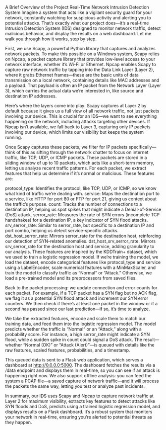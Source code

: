 A Brief Overview of the Project Real-Time Network Intrusion Detection System
Imagine a system that acts like a vigilant security guard for your network, constantly watching for suspicious activity and alerting you to potential attacks. That’s exactly what our project does—it’s a real-time Intrusion Detection System (IDS) designed to monitor network traffic, detect malicious behavior, and display the results on a web dashboard. Let me walk you through how it works, step by step.

First, we use Scapy, a powerful Python library that captures and analyzes network packets. To make this possible on a Windows system, Scapy relies on Npcap, a packet capture library that provides low-level access to your network interface, whether it’s Wi-Fi or Ethernet. Npcap enables Scapy to capture raw network traffic by tapping into the Data Link Layer (Layer 2), where it grabs Ethernet frames—these are the basic units of data transmission on a local network, containing details like MAC addresses and a payload. That payload is often an IP packet from the Network Layer (Layer 3), which carries the actual data we’re interested in, like source and destination IP addresses.

Here’s where the layers come into play: Scapy captures at Layer 2 by default because it gives us a full view of all network traffic, not just packets involving our device. This is crucial for an IDS—we want to see everything happening on the network, including attacks targeting other devices. If Npcap isn’t available, we fall back to Layer 3, capturing only IP packets involving our device, which limits our visibility but keeps the system running.

Once Scapy captures these packets, we filter for IP packets specifically—think of this as sifting through the network chatter to focus on internet traffic, like TCP, UDP, or ICMP packets. These packets are stored in a sliding window of up to 10 packets, which acts like a short-term memory, letting us analyze recent traffic patterns. For each packet, we extract features that help us determine if it’s normal or malicious. These features are:

protocol_type: Identifies the protocol, like TCP, UDP, or ICMP, so we know what kind of traffic we’re dealing with.
service: Maps the destination port to a service, like HTTP for port 80 or FTP for port 21, giving us context about the traffic’s purpose.
count: Tracks the number of connections to a destination IP, helping us spot spikes that might indicate a Denial-of-Service (DoS) attack.
serror_rate: Measures the rate of SYN errors (incomplete TCP handshakes) for a destination IP, a key indicator of SYN flood attacks.
srv_serror_rate: Similar to serror_rate, but specific to a destination IP and port combo, helping us detect service-specific attacks.
dst_host_serror_rate: Mirrors serror_rate for the destination host, reinforcing our detection of SYN-related anomalies.
dst_host_srv_serror_rate: Mirrors srv_serror_rate for the destination host and service, adding granularity to our analysis.
These features are inspired by the KDDTrain+ dataset, which we used to train a logistic regression model. If we’re training the model, we load the dataset, encode categorical features like protocol_type and service using a LabelEncoder, scale numerical features with a MinMaxScaler, and train the model to classify traffic as “Normal” or “Attack.” Otherwise, we load a pre-trained model and its preprocessors from saved files.

Back to the packet processing: we update connection and error counts for each packet. For example, if a TCP packet has a SYN flag but no ACK flag, we flag it as a potential SYN flood attack and increment our SYN error counters. We then check if there’s at least one packet in the window or if a second has passed since our last prediction—if so, it’s time to analyze.

We take the extracted features, encode and scale them to match our training data, and feed them into the logistic regression model. The model predicts whether the traffic is “Normal” or an “Attack,” along with a probability score. For instance, a high serror_rate might indicate a SYN flood, while a sudden spike in count could signal a DoS attack. The result—whether “Normal (OK)” or “Attack (Alert)”—is queued with details like the raw features, scaled features, probabilities, and a timestamp.

This queued data is sent to a Flask web application, which serves a dashboard at http://0.0.0.0:5000. The dashboard fetches the results via a /data endpoint and displays them in real-time, so you can see if an attack is happening right now. We also support offline analysis: you can feed the system a PCAP file—a saved capture of network traffic—and it will process the packets the same way, letting you test or analyze past incidents.

In summary, our IDS uses Scapy and Npcap to capture network traffic at Layer 2 for maximum visibility, extracts key features to detect attacks like SYN floods and DoS, predicts using a trained logistic regression model, and displays results on a Flask dashboard. It’s a robust system that monitors your network in real-time, ensuring you’re alerted to potential threats as they happen.
